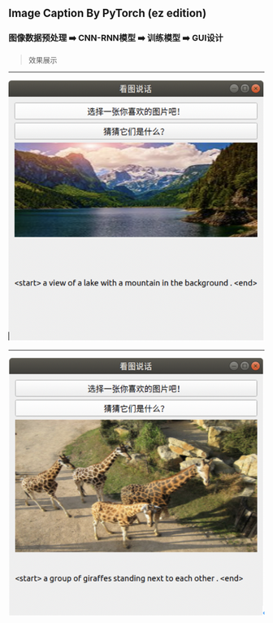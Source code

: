 ## Image Caption By PyTorch (ez edition)

### 图像数据预处理 ➡️ CNN-RNN模型 ➡️ 训练模型 ➡️ GUI设计

> 效果展示

---

![](./png/1.png)

---

![](./png/2.png)